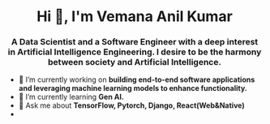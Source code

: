 <h1 align="center">Hi 👋, I'm Vemana Anil Kumar</h1>
<h3 align="center">A Data Scientist and a Software Engineer with a deep interest in Artificial Intelligence Engineering. I desire to be the harmony between society and Artificial Intelligence.</h3>

- 🔭 I’m currently working on **building end-to-end software applications and leveraging machine learning models to enhance functionality.**
- 🌱 I’m currently learning **Gen AI.**
- 💬 Ask me about **TensorFlow, Pytorch, Django, React(Web&Native)**
- 
<!--
**Vemana2330/Vemana2330** is a ✨ _special_ ✨ repository because its `README.md` (this file) appears on your GitHub profile.

Here are some ideas to get you started:

- 🔭 I’m currently working on ...
- 🌱 I’m currently learning ...
- 👯 I’m looking to collaborate on ...
- 🤔 I’m looking for help with ...
- 💬 Ask me about ...
- 📫 How to reach me: ...
- 😄 Pronouns: ...
- ⚡ Fun fact: ...
-->
